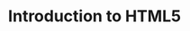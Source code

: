 ---
layout:   certificate
title:    "Introduction to HTML5"
slug:     html5
category: coursera
issuer:   "University of Michigan"
---